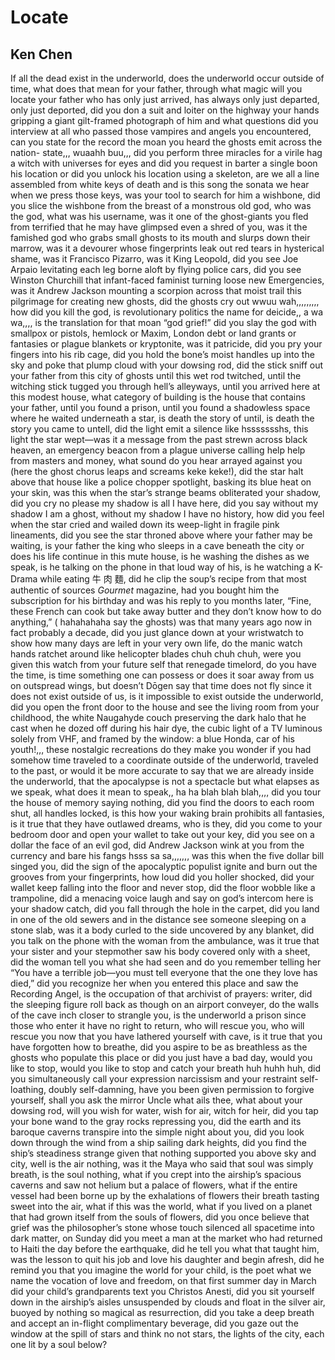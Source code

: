 # Locate
## Ken Chen
If all the dead exist in the underworld, does the underworld occur outside of
time, what does that mean for your father, through what magic will you locate
your father who has only just arrived, has always only just departed, only
just deported, did you don a suit and loiter on the highway your hands
gripping a giant gilt-framed photograph of him and what questions did you
interview at all who passed those vampires and angels you encountered, can you
state for the record the moan you heard the ghosts emit across the nation-
state,,, wuaahh buu,,, did you perform three miracles for a virile hag a witch
with universes for eyes and did you request in barter a single boon his
location or did you unlock his location using a skeleton, are we all a line
assembled from white keys of death and is this song the sonata we hear when we
press those keys, was your tool to search for him a wishbone, did you slice
the wishbone from the breast of a monstrous old god, who was the god, what was
his username, was it one of the ghost-giants you fled from terrified that he
may have glimpsed even a shred of you, was it the famished god who grabs small
ghosts to its mouth and slurps down their marrow, was it a devourer whose
fingerprints leak out red tears in hysterical shame, was it Francisco Pizarro,
was it King Leopold, did you see Joe Arpaio levitating each leg borne aloft by
flying police cars, did you see Winston Churchill that infant-faced faminist
turning loose new Emergencies, was it Andrew Jackson mounting a scorpion
across that moist trail this pilgrimage for creating new ghosts, did the
ghosts cry out wwuu wah,,,,,,,,, how did you kill the god, is revolutionary
politics the name for deicide,, a wa wa,,,, is the translation for that moan
“god grief!” did you slay the god with smallpox or pistols, hemlock or Maxim,
London debt or land grants or fantasies or plague blankets or kryptonite, was
it patricide, did you pry your fingers into his rib cage, did you hold the
bone’s moist handles up into the sky and poke that plump cloud with your
dowsing rod, did the stick sniff out your father from this city of ghosts
until this wet rod twitched, until the witching stick tugged you through
hell’s alleyways, until you arrived here at this modest house, what category
of building is the house that contains your father, until you found a prison,
until you found a shadowless space where he waited underneath a star, is death
the story of until, is death the story you came to untell, did the light emit
a silence like hssssssshs, this light the star wept—was it a message from the
past strewn across black heaven, an emergency beacon from a plague universe
calling help help from masters and money, what sound do you hear arrayed
against you (here the ghost chorus leaps and screams keke keke!), did the star
halt above that house like a police chopper spotlight, basking its blue heat
on your skin, was this when the star’s strange beams obliterated your shadow,
did you cry no please my shadow is all I have here, did you say without my
shadow I am a ghost, without my shadow I have no history, how did you feel
when the star cried and wailed down its weep-light in fragile pink lineaments,
did you see the star throned above where your father may be waiting, is your
father the king who sleeps in a cave beneath the city or does his life
continue in this mute house, is he washing the dishes as we speak, is he
talking on the phone in that loud way of his, is he watching a K-Drama while
eating 牛 肉 麵, did he clip the soup’s recipe from that most authentic of
sources _Gourmet_ magazine, had you bought him the subscription for his
birthday and was his reply to you months later, “Fine, these French can cook
but take away butter and they don’t know how to do anything,” ( hahahahaha say
the ghosts) was that many years ago now in fact probably a decade, did you
just glance down at your wristwatch to show how many days are left in your
very own life, do the manic watch hands ratchet around like helicopter blades
chuh chuh chuh, were you given this watch from your future self that renegade
timelord, do you have the time, is time something one can possess or does it
soar away from us on outspread wings, but doesn’t Dōgen say that time does not
fly since it does not exist outside of us, is it impossible to exist outside
the underworld, did you open the front door to the house and see the living
room from your childhood, the white Naugahyde couch preserving the dark halo
that he cast when he dozed off during his hair dye, the cubic light of a TV
luminous solely from VHF, and framed by the window: a blue Honda, car of his
youth!,,, these nostalgic recreations do they make you wonder if you had
somehow time traveled to a coordinate outside of the underworld, traveled to
the past, or would it be more accurate to say that we are already inside the
underworld, that the apocalypse is not a spectacle but what elapses as we
speak, what does it mean to speak,, ha ha blah blah blah,,,, did you tour the
house of memory saying nothing, did you find the doors to each room shut, all
handles locked, is this how your waking brain prohibits all fantasies, is it
true that they have outlawed dreams, who is they, did you come to your bedroom
door and open your wallet to take out your key, did you see on a dollar the
face of an evil god, did Andrew Jackson wink at you from the currency and bare
his fangs hsss sa sa,,,,,,, was this when the five dollar bill singed you, did
the sign of the apocalyptic populist ignite and burn out the grooves from your
fingerprints, how loud did you holler shocked, did your wallet keep falling
into the floor and never stop, did the floor wobble like a trampoline, did a
menacing voice laugh and say on god’s intercom here is your shadow catch, did
you fall through the hole in the carpet, did you land in one of the old sewers
and in the distance see someone sleeping on a stone slab, was it a body curled
to the side uncovered by any blanket, did you talk on the phone with the woman
from the ambulance, was it true that your sister and your stepmother saw his
body covered only with a sheet, did the woman tell you what she had seen and
do you remember telling her “You have a terrible job—you must tell everyone
that the one they love has died,” did you recognize her when you entered this
place and saw the Recording Angel, is the occupation of that archivist of
prayers: writer, did the sleeping figure roll back as though on an airport
conveyer, do the walls of the cave inch closer to strangle you, is the
underworld a prison since those who enter it have no right to return, who will
rescue you, who will rescue you now that you have lathered yourself with cave,
is it true that you have forgotten how to breathe, did you aspire to be as
breathless as the ghosts who populate this place or did you just have a bad
day, would you like to stop, would you like to stop and catch your breath huh
huhh huh, did you simultaneously call your expression narcissism and your
restraint self-loathing, doubly self-damning, have you been given permission
to forgive yourself, shall you ask the mirror Uncle what ails thee, what about
your dowsing rod, will you wish for water, wish for air, witch for heir, did
you tap your bone wand to the gray rocks repressing you, did the earth and its
baroque caverns transpire into the simple night about you, did you look down
through the wind from a ship sailing dark heights, did you find the ship’s
steadiness strange given that nothing supported you above sky and city, well
is the air nothing, was it the Maya who said that soul was simply breath, is
the soul nothing, what if you crept into the airship’s spacious caverns and
saw not helium but a palace of flowers, what if the entire vessel had been
borne up by the exhalations of flowers their breath tasting sweet into the
air, what if this was the world, what if you lived on a planet that had grown
itself from the souls of flowers, did you once believe that grief was the
philosopher’s stone whose touch silenced all spacetime into dark matter, on
Sunday did you meet a man at the market who had returned to Haiti the day
before the earthquake, did he tell you what that taught him, was the lesson to
quit his job and love his daughter and begin afresh, did he remind you that
you imagine the world for your child, is the poet what we name the vocation of
love and freedom, on that first summer day in March did your child’s
grandparents text you Christos Anesti, did you sit yourself down in the
airship’s aisles unsuspended by clouds and float in the silver air, buoyed by
nothing so magical as resurrection, did you take a deep breath and accept an
in-flight complimentary beverage, did you gaze out the window at the spill of
stars and think no not stars, the lights of the city, each one lit by a soul
below?